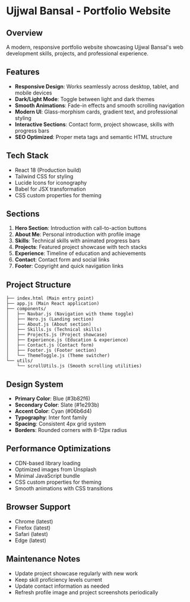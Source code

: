 # Ujjwal Bansal - Portfolio Website

## Overview
A modern, responsive portfolio website showcasing Ujjwal Bansal's web development skills, projects, and professional experience.

## Features
- **Responsive Design**: Works seamlessly across desktop, tablet, and mobile devices
- **Dark/Light Mode**: Toggle between light and dark themes
- **Smooth Animations**: Fade-in effects and smooth scrolling navigation
- **Modern UI**: Glass-morphism cards, gradient text, and professional styling
- **Interactive Sections**: Contact form, project showcase, skills with progress bars
- **SEO Optimized**: Proper meta tags and semantic HTML structure

## Tech Stack
- React 18 (Production build)
- Tailwind CSS for styling
- Lucide Icons for iconography
- Babel for JSX transformation
- CSS custom properties for theming

## Sections
1. **Hero Section**: Introduction with call-to-action buttons
2. **About Me**: Personal introduction with profile image
3. **Skills**: Technical skills with animated progress bars
4. **Projects**: Featured project showcase with tech stacks
5. **Experience**: Timeline of education and achievements
6. **Contact**: Contact form and social links
7. **Footer**: Copyright and quick navigation links

## Project Structure
```
├── index.html (Main entry point)
├── app.js (Main React application)
├── components/
│   ├── Navbar.js (Navigation with theme toggle)
│   ├── Hero.js (Landing section)
│   ├── About.js (About section)
│   ├── Skills.js (Technical skills)
│   ├── Projects.js (Project showcase)
│   ├── Experience.js (Education & experience)
│   ├── Contact.js (Contact form)
│   ├── Footer.js (Footer section)
│   └── ThemeToggle.js (Theme switcher)
└── utils/
    └── scrollUtils.js (Smooth scrolling utilities)
```

## Design System
- **Primary Color**: Blue (#3b82f6)
- **Secondary Color**: Slate (#1e293b)
- **Accent Color**: Cyan (#06b6d4)
- **Typography**: Inter font family
- **Spacing**: Consistent 4px grid system
- **Borders**: Rounded corners with 8-12px radius

## Performance Optimizations
- CDN-based library loading
- Optimized images from Unsplash
- Minimal JavaScript bundle
- CSS custom properties for theming
- Smooth animations with CSS transitions

## Browser Support
- Chrome (latest)
- Firefox (latest)
- Safari (latest)
- Edge (latest)

## Maintenance Notes
- Update project showcase regularly with new work
- Keep skill proficiency levels current
- Update contact information as needed
- Refresh profile image and project screenshots periodically